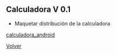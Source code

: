 ## Calculadora V 0.1
* Maquetar distribución de la calculadora

[calculadora_android](https://raw.githubusercontent.com/zariweyo/curso-react-native/calculadora-1/images/calculadora1_android.png?token=AFP4BQGRIsRujRqljSCwigpD8-VLieOqks5cjLeXwA%3D%3D)

[Volver](https://github.com/zariweyo/curso-react-native)
